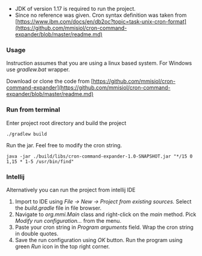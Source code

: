 
- JDK of version 1.17 is required to run the project.
- Since no reference was given. Cron syntax definition was taken from [https://www.ibm.com/docs/en/db2oc?topic=task-unix-cron-format](https://github.com/mmisiol/cron-command-expander/blob/master/readme.md)

### Usage 

Instruction assumes that you are using a linux based system. For Windows use _gradlew.bat_ wrapper.


Download or clone the code from [https://github.com/mmisiol/cron-command-expander](https://github.com/mmisiol/cron-command-expander/blob/master/readme.md)

### Run from terminal

Enter project root directory and build the project
```
./gradlew build
```

Run the jar. Feel free to modify the cron string.
```
java -jar ./build/libs/cron-command-expander-1.0-SNAPSHOT.jar "*/15 0 1,15 * 1-5 /usr/bin/find"
```

### Intellij

Alternatively you can run the project from intellij IDE

1. Import to IDE using _File -> New -> Project from existing sources._ Select the _build.gradle_ file in file browser.
2. Navigate to _org.mmi.Main_ class and right-click on the _main_ method. Pick _Modify run configuration..._ from the menu.
3. Paste your cron string in _Program arguments_ field. Wrap the cron string in double quotes.
4. Save the run configuration using _OK_ button. Run the program using green _Run_ icon in the top right corner.


